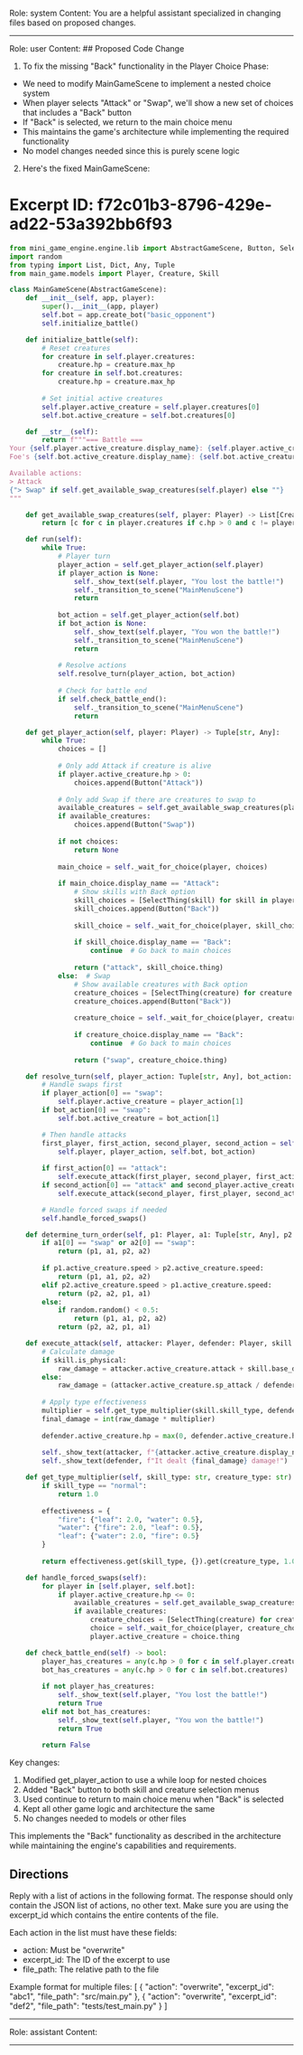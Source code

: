 Role: system
Content: You are a helpful assistant specialized in changing files based on proposed changes.
__________________
Role: user
Content: ## Proposed Code Change
1. To fix the missing "Back" functionality in the Player Choice Phase:

- We need to modify MainGameScene to implement a nested choice system
- When player selects "Attack" or "Swap", we'll show a new set of choices that includes a "Back" button
- If "Back" is selected, we return to the main choice menu
- This maintains the game's architecture while implementing the required functionality
- No model changes needed since this is purely scene logic

2. Here's the fixed MainGameScene:

# Excerpt ID: f72c01b3-8796-429e-ad22-53a392bb6f93
```python main_game/scenes/main_game_scene.py
from mini_game_engine.engine.lib import AbstractGameScene, Button, SelectThing
import random
from typing import List, Dict, Any, Tuple
from main_game.models import Player, Creature, Skill

class MainGameScene(AbstractGameScene):
    def __init__(self, app, player):
        super().__init__(app, player)
        self.bot = app.create_bot("basic_opponent")
        self.initialize_battle()

    def initialize_battle(self):
        # Reset creatures
        for creature in self.player.creatures:
            creature.hp = creature.max_hp
        for creature in self.bot.creatures:
            creature.hp = creature.max_hp
            
        # Set initial active creatures
        self.player.active_creature = self.player.creatures[0]
        self.bot.active_creature = self.bot.creatures[0]

    def __str__(self):
        return f"""=== Battle ===
Your {self.player.active_creature.display_name}: {self.player.active_creature.hp}/{self.player.active_creature.max_hp} HP
Foe's {self.bot.active_creature.display_name}: {self.bot.active_creature.hp}/{self.bot.active_creature.max_hp} HP

Available actions:
> Attack
{"> Swap" if self.get_available_swap_creatures(self.player) else ""}
"""

    def get_available_swap_creatures(self, player: Player) -> List[Creature]:
        return [c for c in player.creatures if c.hp > 0 and c != player.active_creature]

    def run(self):
        while True:
            # Player turn
            player_action = self.get_player_action(self.player)
            if player_action is None:
                self._show_text(self.player, "You lost the battle!")
                self._transition_to_scene("MainMenuScene")
                return
                
            bot_action = self.get_player_action(self.bot)
            if bot_action is None:
                self._show_text(self.player, "You won the battle!")
                self._transition_to_scene("MainMenuScene")
                return
            
            # Resolve actions
            self.resolve_turn(player_action, bot_action)
            
            # Check for battle end
            if self.check_battle_end():
                self._transition_to_scene("MainMenuScene")
                return

    def get_player_action(self, player: Player) -> Tuple[str, Any]:
        while True:
            choices = []
            
            # Only add Attack if creature is alive
            if player.active_creature.hp > 0:
                choices.append(Button("Attack"))
                
            # Only add Swap if there are creatures to swap to
            available_creatures = self.get_available_swap_creatures(player)
            if available_creatures:
                choices.append(Button("Swap"))
                
            if not choices:
                return None
                
            main_choice = self._wait_for_choice(player, choices)
            
            if main_choice.display_name == "Attack":
                # Show skills with Back option
                skill_choices = [SelectThing(skill) for skill in player.active_creature.skills]
                skill_choices.append(Button("Back"))
                
                skill_choice = self._wait_for_choice(player, skill_choices)
                
                if skill_choice.display_name == "Back":
                    continue  # Go back to main choices
                    
                return ("attack", skill_choice.thing)
            else:  # Swap
                # Show available creatures with Back option
                creature_choices = [SelectThing(creature) for creature in available_creatures]
                creature_choices.append(Button("Back"))
                
                creature_choice = self._wait_for_choice(player, creature_choices)
                
                if creature_choice.display_name == "Back":
                    continue  # Go back to main choices
                    
                return ("swap", creature_choice.thing)

    def resolve_turn(self, player_action: Tuple[str, Any], bot_action: Tuple[str, Any]):
        # Handle swaps first
        if player_action[0] == "swap":
            self.player.active_creature = player_action[1]
        if bot_action[0] == "swap":
            self.bot.active_creature = bot_action[1]

        # Then handle attacks
        first_player, first_action, second_player, second_action = self.determine_turn_order(
            self.player, player_action, self.bot, bot_action)
        
        if first_action[0] == "attack":
            self.execute_attack(first_player, second_player, first_action[1])
        if second_action[0] == "attack" and second_player.active_creature.hp > 0:
            self.execute_attack(second_player, first_player, second_action[1])

        # Handle forced swaps if needed
        self.handle_forced_swaps()

    def determine_turn_order(self, p1: Player, a1: Tuple[str, Any], p2: Player, a2: Tuple[str, Any]):
        if a1[0] == "swap" or a2[0] == "swap":
            return (p1, a1, p2, a2)
        
        if p1.active_creature.speed > p2.active_creature.speed:
            return (p1, a1, p2, a2)
        elif p2.active_creature.speed > p1.active_creature.speed:
            return (p2, a2, p1, a1)
        else:
            if random.random() < 0.5:
                return (p1, a1, p2, a2)
            return (p2, a2, p1, a1)

    def execute_attack(self, attacker: Player, defender: Player, skill: Skill):
        # Calculate damage
        if skill.is_physical:
            raw_damage = attacker.active_creature.attack + skill.base_damage - defender.active_creature.defense
        else:
            raw_damage = (attacker.active_creature.sp_attack / defender.active_creature.sp_defense) * skill.base_damage
            
        # Apply type effectiveness
        multiplier = self.get_type_multiplier(skill.skill_type, defender.active_creature.creature_type)
        final_damage = int(raw_damage * multiplier)
        
        defender.active_creature.hp = max(0, defender.active_creature.hp - final_damage)
        
        self._show_text(attacker, f"{attacker.active_creature.display_name} used {skill.display_name}!")
        self._show_text(defender, f"It dealt {final_damage} damage!")

    def get_type_multiplier(self, skill_type: str, creature_type: str) -> float:
        if skill_type == "normal":
            return 1.0
            
        effectiveness = {
            "fire": {"leaf": 2.0, "water": 0.5},
            "water": {"fire": 2.0, "leaf": 0.5},
            "leaf": {"water": 2.0, "fire": 0.5}
        }
        
        return effectiveness.get(skill_type, {}).get(creature_type, 1.0)

    def handle_forced_swaps(self):
        for player in [self.player, self.bot]:
            if player.active_creature.hp <= 0:
                available_creatures = self.get_available_swap_creatures(player)
                if available_creatures:
                    creature_choices = [SelectThing(creature) for creature in available_creatures]
                    choice = self._wait_for_choice(player, creature_choices)
                    player.active_creature = choice.thing

    def check_battle_end(self) -> bool:
        player_has_creatures = any(c.hp > 0 for c in self.player.creatures)
        bot_has_creatures = any(c.hp > 0 for c in self.bot.creatures)
        
        if not player_has_creatures:
            self._show_text(self.player, "You lost the battle!")
            return True
        elif not bot_has_creatures:
            self._show_text(self.player, "You won the battle!")
            return True
            
        return False
```

Key changes:
1. Modified get_player_action to use a while loop for nested choices
2. Added "Back" button to both skill and creature selection menus
3. Used continue to return to main choice menu when "Back" is selected
4. Kept all other game logic and architecture the same
5. No changes needed to models or other files

This implements the "Back" functionality as described in the architecture while maintaining the engine's capabilities and requirements.

## Directions
Reply with a list of actions in the following format. The response should only contain the JSON list of actions, no other text.
Make sure you are using the excerpt_id which contains the entire contents of the file.

Each action in the list must have these fields:
- action: Must be "overwrite"
- excerpt_id: The ID of the excerpt to use
- file_path: The relative path to the file

Example format for multiple files:
[
    {
        "action": "overwrite",
        "excerpt_id": "abc1",
        "file_path": "src/main.py"
    },
    {
        "action": "overwrite",
        "excerpt_id": "def2",
        "file_path": "tests/test_main.py"
    }
]
__________________
Role: assistant
Content: 
__________________

